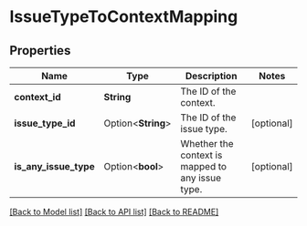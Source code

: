 # IssueTypeToContextMapping

## Properties

Name | Type | Description | Notes
------------ | ------------- | ------------- | -------------
**context_id** | **String** | The ID of the context. | 
**issue_type_id** | Option<**String**> | The ID of the issue type. | [optional]
**is_any_issue_type** | Option<**bool**> | Whether the context is mapped to any issue type. | [optional]

[[Back to Model list]](../README.md#documentation-for-models) [[Back to API list]](../README.md#documentation-for-api-endpoints) [[Back to README]](../README.md)


